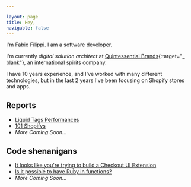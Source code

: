 ```yaml
---

layout: page
title: Hey,
navigable: false
---
```



I'm Fabio Filippi. I am a software developer.

I'm currently _digital solution architect_ at [Quintessential Brands](https://quintessentialbrands.com){:target="_
blank"}, an international spirits company.

I have 10 years experience, and I've worked with many different technologies, but in the last 2 years I've been focusing
on Shopify stores and apps.

## Reports

* [Liquid Tags Performances](/reports/liquid_tags_performances)
* [101 Shopifys](/reports/101_shopifys)
* _More Coming Soon..._

## Code shenanigans

* [It looks like you're trying to build a Checkout UI Extension](/tutorials/clippify)
* [Is it possible to have Ruby in functions?](/tutorials/ruby-in-shopify-functions)
* _More Coming Soon..._
